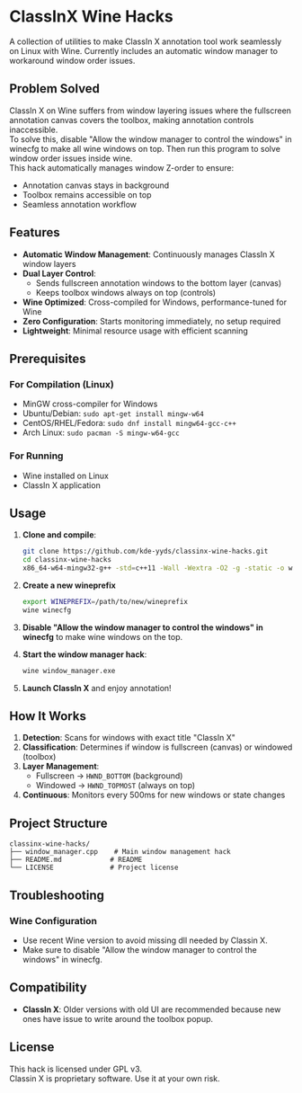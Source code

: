 # ClassInX Wine Hacks

A collection of utilities to make ClassIn X annotation tool work seamlessly on Linux with Wine. Currently includes an automatic window manager to workaround window order issues.

## Problem Solved

ClassIn X on Wine suffers from window layering issues where the fullscreen annotation canvas covers the toolbox, making annotation controls inaccessible.  
To solve this, disable "Allow the window manager to control the windows" in winecfg to make all wine windows on top. Then run this program to solve window order issues inside wine.  
This hack automatically manages window Z-order to ensure:
- Annotation canvas stays in background
- Toolbox remains accessible on top
- Seamless annotation workflow

## Features

- **Automatic Window Management**: Continuously manages ClassIn X window layers
- **Dual Layer Control**:
  - Sends fullscreen annotation windows to the bottom layer (canvas)
  - Keeps toolbox windows always on top (controls)
- **Wine Optimized**: Cross-compiled for Windows, performance-tuned for Wine
- **Zero Configuration**: Starts monitoring immediately, no setup required
- **Lightweight**: Minimal resource usage with efficient scanning

## Prerequisites

### For Compilation (Linux)
- MinGW cross-compiler for Windows
- Ubuntu/Debian: `sudo apt-get install mingw-w64`
- CentOS/RHEL/Fedora: `sudo dnf install mingw64-gcc-c++`
- Arch Linux: `sudo pacman -S mingw-w64-gcc`

### For Running
- Wine installed on Linux
- ClassIn X application

## Usage

1. **Clone and compile**:
   ```bash
   git clone https://github.com/kde-yyds/classinx-wine-hacks.git
   cd classinx-wine-hacks
   x86_64-w64-mingw32-g++ -std=c++11 -Wall -Wextra -O2 -g -static -o window_manager.exe window_manager.cpp -luser32 -lgdi32 -lkernel32
   ```
2. **Create a new wineprefix**
   ```bash
   export WINEPREFIX=/path/to/new/wineprefix
   wine winecfg
   ```
3. **Disable "Allow the window manager to control the windows" in winecfg** to make wine windows on the top.

4. **Start the window manager hack**:
   ```bash
   wine window_manager.exe
   ```

5. **Launch ClassIn X** and enjoy annotation!


## How It Works

1. **Detection**: Scans for windows with exact title "ClassIn X"
2. **Classification**: Determines if window is fullscreen (canvas) or windowed (toolbox)
3. **Layer Management**:
   - Fullscreen → `HWND_BOTTOM` (background)
   - Windowed → `HWND_TOPMOST` (always on top)
4. **Continuous**: Monitors every 500ms for new windows or state changes

## Project Structure

```
classinx-wine-hacks/
├── window_manager.cpp    # Main window management hack
├── README.md            # README
└── LICENSE              # Project license
```

## Troubleshooting

### Wine Configuration
- Use recent Wine version to avoid missing dll needed by Classin X.
- Make sure to disable "Allow the window manager to control the windows" in winecfg.

## Compatibility
- **ClassIn X**: Older versions with old UI are recommended because new ones have issue to write around the toolbox popup.


## License

This hack is licensed under GPL v3.  
Classin X is proprietary software. Use it at your own risk.

